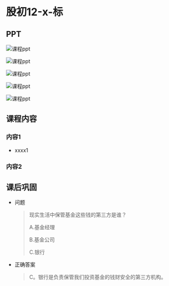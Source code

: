 # 股初12-x-标

## PPT

![课程ppt](assets/1-x-1.jpeg)

![课程ppt](assets/1-x-2.jpeg)

![课程ppt](assets/1-x-3.jpeg)

![课程ppt](assets/1-x-4.jpeg)

![课程ppt](assets/1-x-5.jpeg)

## 课程内容

### 内容1

- xxxx1

  > 

### 内容2

## 课后巩固

- 问题

  > 现实生活中保管基金这些钱的第三方是谁？
  >
  > A.基金经理
  >
  > B.基金公司
  >
  > C.银行

- 正确答案

  > C。银行是负责保管我们投资基金的钱财安全的第三方机构。
